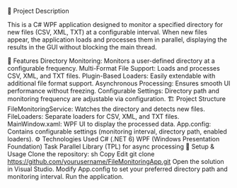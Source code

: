 📌 Project Description 

This is a C# WPF application designed to monitor a specified directory for new files (CSV, XML, TXT) at a configurable interval. When new files appear, the application loads and processes them in parallel, displaying the results in the GUI without blocking the main thread.

🚀 Features
Directory Monitoring: Monitors a user-defined directory at a configurable frequency.
Multi-Format File Support: Loads and processes CSV, XML, and TXT files.
Plugin-Based Loaders: Easily extendable with additional file format support.
Asynchronous Processing: Ensures smooth UI performance without freezing.
Configurable Settings: Directory path and monitoring frequency are adjustable via configuration.
🏗 Project Structure
FileMonitoringService: Watches the directory and detects new files.
FileLoaders: Separate loaders for CSV, XML, and TXT files.
MainWindow.xaml: WPF UI to display the processed data.
App.config: Contains configurable settings (monitoring interval, directory path, enabled loaders).
⚙ Technologies Used
C# (.NET 6)
WPF (Windows Presentation Foundation)
Task Parallel Library (TPL) for async processing
📂 Setup & Usage
Clone the repository:
sh
Copy
Edit
git clone https://github.com/yourusername/FileMonitoringApp.git
Open the solution in Visual Studio.
Modify App.config to set your preferred directory path and monitoring interval.
Run the application.

